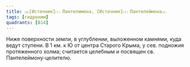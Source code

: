 ```yaml
---
title: ⒜[Источник]⒯ Пантелимона, [Источник]⒯ Пантелеймона⒵
tags: [гидроним]
quadrants: [В14]
---
```


Ниже поверхности земли, в углублении, выложенном камнями, куда ведут ступени. В
1 км. к Ю от центра Старого Крыма, у сев. подножия протяженного холма; считается
целебным и посвящен св. Пантелеймону-целителю.
